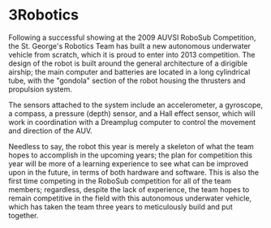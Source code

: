 3Robotics
========

Following a successful showing at the 2009 AUVSI RoboSub Competition, the St. George's Robotics Team has built a new autonomous underwater vehicle from scratch, which it is proud to enter into 2013 competition. The design of the robot is built around the general architecture of a dirigible airship; the main computer and batteries are located in a long cylindrical tube, with the "gondola" section of the robot housing the thrusters and propulsion system.

The sensors attached to the system include an accelerometer, a gyroscope, a compass, a pressure (depth) sensor, and a Hall effect sensor, which will work in coordination with a Dreamplug computer to control the movement and direction of the AUV.

Needless to say, the robot this year is merely a skeleton of what the team hopes to accomplish in the upcoming years; the plan for competition this year will be more of a learning experience to see what can be improved upon in the future, in terms of both hardware and software. This is also the first time competing in the RoboSub competition for all of the team members; regardless, despite the lack of experience, the team hopes to remain competitive in the field with this autonomous underwater vehicle, which has taken the team three years to meticulously build and put together.
